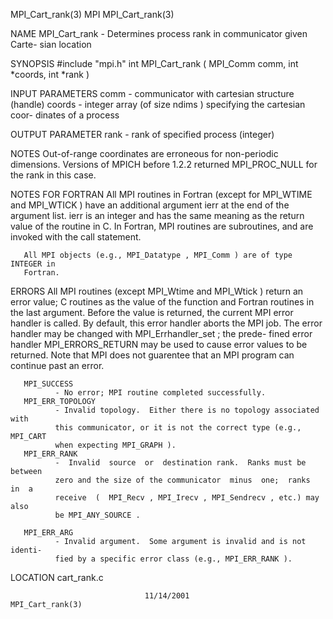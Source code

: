 MPI_Cart_rank(3)                      MPI                     MPI_Cart_rank(3)



NAME
       MPI_Cart_rank  -   Determines process rank in communicator given Carte-
       sian location

SYNOPSIS
       #include "mpi.h"
       int MPI_Cart_rank (
               MPI_Comm comm,
               int *coords,
               int *rank )

INPUT PARAMETERS
       comm   - communicator with cartesian structure (handle)
       coords - integer array (of size ndims ) specifying the cartesian  coor-
              dinates of a process


OUTPUT PARAMETER
       rank   - rank of specified process (integer)


NOTES
       Out-of-range  coordinates  are  erroneous  for non-periodic dimensions.
       Versions of MPICH before 1.2.2 returned MPI_PROC_NULL for the  rank  in
       this case.


NOTES FOR FORTRAN
       All  MPI routines in Fortran (except for MPI_WTIME and MPI_WTICK ) have
       an additional argument ierr at the end of the argument list.   ierr  is
       an  integer and has the same meaning as the return value of the routine
       in C.  In Fortran, MPI routines are subroutines, and are  invoked  with
       the call statement.

       All MPI objects (e.g., MPI_Datatype , MPI_Comm ) are of type INTEGER in
       Fortran.


ERRORS
       All MPI routines (except MPI_Wtime and  MPI_Wtick  )  return  an  error
       value;  C routines as the value of the function and Fortran routines in
       the last argument.  Before the value is returned, the current MPI error
       handler  is called.  By default, this error handler aborts the MPI job.
       The error handler may be changed with MPI_Errhandler_set ;  the  prede-
       fined error handler MPI_ERRORS_RETURN may be used to cause error values
       to be returned.  Note that MPI does not guarentee that an  MPI  program
       can continue past an error.

       MPI_SUCCESS
              - No error; MPI routine completed successfully.
       MPI_ERR_TOPOLOGY
              - Invalid topology.  Either there is no topology associated with
              this communicator, or it is not the correct type (e.g., MPI_CART
              when expecting MPI_GRAPH ).
       MPI_ERR_RANK
              -  Invalid  source  or  destination rank.  Ranks must be between
              zero and the size of the communicator  minus  one;  ranks  in  a
              receive  (  MPI_Recv , MPI_Irecv , MPI_Sendrecv , etc.) may also
              be MPI_ANY_SOURCE .

       MPI_ERR_ARG
              - Invalid argument.  Some argument is invalid and is not identi-
              fied by a specific error class (e.g., MPI_ERR_RANK ).

LOCATION
       cart_rank.c



                                  11/14/2001                  MPI_Cart_rank(3)
